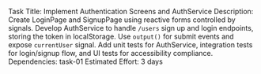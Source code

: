Task Title: Implement Authentication Screens and AuthService
Description: Create LoginPage and SignupPage using reactive forms controlled by signals. Develop AuthService to handle `/users` sign up and login endpoints, storing the token in localStorage. Use `output()` for submit events and expose `currentUser` signal. Add unit tests for AuthService, integration tests for login/signup flow, and UI tests for accessibility compliance.
Dependencies: task-01
Estimated Effort: 3 days
